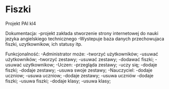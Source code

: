 # Fiszki
 Projekt PAI kl4 

Dokumentacja:
-projekt zakłada stworzenie strony internetowej do nauki jezyka angielskiego technicznego
-Wystepuje baza danych przechowujaca fiszki, uzytkownikow, ich statusy itp.

Funkcjonalność:
-Administrator może:
    -tworzyć użytkowników;
    -usuwać użytkowników;
    -tworzyć zestawy;
    -usuwać zestawy;
    -dodawać fiszki;
    -usuwać uzytkownikow;
-Uczen:
    -przegląda zestawy;
    -uczy się;
    -dodaje fiszki;
    -dodaje zestawy;
    -usuwa swoje zestawy;
-Nauczyciel:
    -dodaje uczniow;
    -usuwa uczniow;
    -dodaje zestawy;
    -usuwa uczniów
    -dodaje fiszki;
    -usuwa fiszki;
    -dodaje klasy;
    -usuwa klasy;

